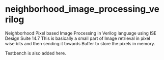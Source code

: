# neighborhood_image_processing_verilog
Neighborhood Pixel based Image Processing in Verilog language using ISE Design Suite 14.7
This is basically a small part of Image retrieval in pixel wise bits and then sending it towards Buffer to store the pixels in memory.

Testbench is also added here.
